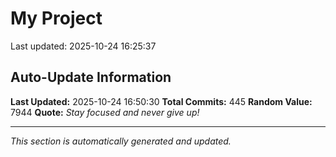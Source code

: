 # My Project


Last updated: 2025-10-24 16:25:37




































































































































































































































































































































































































































































































































































































































































































































































































































































## Auto-Update Information

**Last Updated:** 2025-10-24 16:50:30
**Total Commits:** 445
**Random Value:** 7944
**Quote:** _Stay focused and never give up!_

---
_This section is automatically generated and updated._